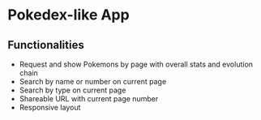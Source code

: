 # Pokedex-like App


## Functionalities
- Request and show Pokemons by page with overall stats and evolution chain
- Search by name or number on current page
- Search by type on current page
- Shareable URL with current page number
- Responsive layout
